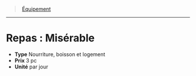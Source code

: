 ﻿---
!EquipmentItem
Type: Nourriture, boisson et logement
Price: 3 pc
Unity: par jour
Id: equipment_hd.md#repas--misérable
ParentLink: equipment_hd.md#Équipement
Name: 'Repas : Misérable'
ParentName: Équipement
NameLevel: 1
Attributes:
  Name: 'Repas : Misérable'
  Markdown: >+
    # <!--Name-->Repas : Misérable<!--/Name-->


    - **Type** <!--Type-->Nourriture, boisson et logement<!--/Type-->

    - **Prix** <!--Price-->3 pc<!--/Price-->

    - **Unité** <!--Unity-->par jour<!--/Unity-->

  Type: Nourriture, boisson et logement
  Price: 3 pc
  Unity: par jour
AttributesDictionary: >+
  Name: 'Repas : Misérable'

  Markdown: >+

    # <!--Name-->Repas : Misérable<!--/Name-->





    - **Type** <!--Type-->Nourriture, boisson et logement<!--/Type-->



    - **Prix** <!--Price-->3 pc<!--/Price-->



    - **Unité** <!--Unity-->par jour<!--/Unity-->



  Type: Nourriture, boisson et logement

  Price: 3 pc

  Unity: par jour

---
> [Équipement](hd_equipment.md)

---

# Repas : Misérable

- **Type** Nourriture, boisson et logement
- **Prix** 3 pc
- **Unité** par jour

